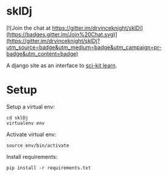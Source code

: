 # sklDj

[![Join the chat at https://gitter.im/drvinceknight/sklDj](https://badges.gitter.im/Join%20Chat.svg)](https://gitter.im/drvinceknight/sklDj?utm_source=badge&utm_medium=badge&utm_campaign=pr-badge&utm_content=badge)

A django site as an interface to [sci-kit learn](http://scikit-learn.org/stable/).

# Setup

Setup a virtual env:

    cd sklDj
    virtualenv env

Activate virtual env:

    source env/bin/activate

Install requirements:

    pip install -r requirements.txt
